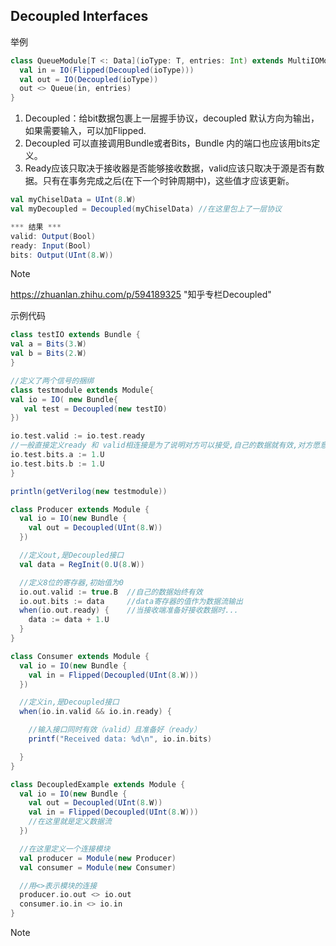 ## Decoupled Interfaces
举例
```scala
class QueueModule[T <: Data](ioType: T, entries: Int) extends MultiIOModule {
  val in = IO(Flipped(Decoupled(ioType)))
  val out = IO(Decoupled(ioType))
  out <> Queue(in, entries)
}
```


1. Decoupled：给bit数据包裹上一层握手协议，decoupled 默认方向为输出，如果需要输入，可以加Flipped.  
2. Decoupled 可以直接调用Bundle或者Bits，Bundle 内的端口也应该用bits定义。  
3. Ready应该只取决于接收器是否能够接收数据，valid应该只取决于源是否有数据。只有在事务完成之后(在下一个时钟周期中)，这些值才应该更新。



```scala
val myChiselData = UInt(8.W)
val myDecoupled = Decoupled(myChiselData) //在这里包上了一层协议

*** 结果 ***
valid: Output(Bool)
ready: Input(Bool)
bits: Output(UInt(8.W))
```
> [!NOTE]
> https://zhuanlan.zhihu.com/p/594189325
> "知乎专栏Decoupled"




示例代码
```scala
class testIO extends Bundle {
val a = Bits(3.W)
val b = Bits(2.W)
}

//定义了两个信号的捆绑
class testmodule extends Module{
val io = IO( new Bundle{
   val test = Decoupled(new testIO)
})

io.test.valid := io.test.ready
//一般直接定义ready 和 valid相连接是为了说明对方可以接受,自己的数据就有效,对方愿意收,就立刻发
io.test.bits.a := 1.U
io.test.bits.b := 1.U
}

println(getVerilog(new testmodule))
```



```scala
class Producer extends Module {
  val io = IO(new Bundle {
    val out = Decoupled(UInt(8.W))
  })

  //定义out,是Decoupled接口
  val data = RegInit(0.U(8.W))

  //定义8位的寄存器,初始值为0
  io.out.valid := true.B  //自己的数据始终有效
  io.out.bits := data     //data寄存器的值作为数据流输出
  when(io.out.ready) {    //当接收端准备好接收数据时...
    data := data + 1.U
  }
}

class Consumer extends Module {
  val io = IO(new Bundle {
    val in = Flipped(Decoupled(UInt(8.W)))
  })

  //定义in,是Decoupled接口
  when(io.in.valid && io.in.ready) {

    //输入接口同时有效（valid）且准备好（ready）
    printf("Received data: %d\n", io.in.bits)

  }
}

class DecoupledExample extends Module {
  val io = IO(new Bundle {
    val out = Decoupled(UInt(8.W))
    val in = Flipped(Decoupled(UInt(8.W)))
    //在这里就是定义数据流
  })

  //在这里定义一个连接模块
  val producer = Module(new Producer)
  val consumer = Module(new Consumer)

  //用<>表示模块的连接
  producer.io.out <> io.out
  consumer.io.in <> io.in
}
```

> [!NOTE]
> 